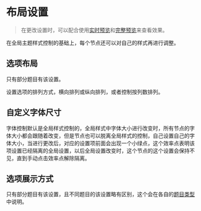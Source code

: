 # 布局设置

> 在更改设置时，可以配合使用[实时预览](../preview/realtime.md)和[完整预览](../preview/full.md)来查看效果。

在全局主题样式控制的基础上，每个节点还可以对自己的样式再进行调整。

## 选项布局
只有部分题目有该设置。

设置选项的排列方式，横向排列或纵向排列，或者控制按列数排列。

## 自定义字体尺寸
字体控制默认是全局样式控制的，全局样式中字体大小进行改变时，所有节点的字体大小都会跟随着改变，但是节点也可以脱离全局样式的控制，自己设置自己的字体大小，当进行更改后，对应的设置项前面会出现一个小绿点，这个效率点表明该项设置已经隔离的全局设置，以后全局设置改变时，这个节点的这个设置会保持不见，直到手动点击效率点解除隔离。

## 选项展示方式
只有部分题目有该设置，且不同题目的该设置略有区别，这个会在各自的[题目类型](../nodes/concept.md)中说明。

